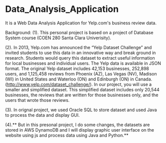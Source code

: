 # Data_Analysis_Application


It is a Web Data Analysis Application for Yelp.com's business review data.

Background:
(1). This personal project is based on a project of Database System course (COEN 280 Santa Clara Univerisity).

(2). In 2013, Yelp.com has announced the “Yelp Dataset Challenge” and invited students to use this data in an innovative way and break ground in research. Students would query this dataset to extract useful information for local businesses and individual users.
The Yelp data is available in JSON format. The original Yelp dataset includes 42,153 businesses, 252,898 users, and 1,125,458 reviews from Phoenix (AZ), Las Vegas (NV), Madison (WI) in United States and Waterloo (ON) and Edinburgh (ON) in Canada. (http://www.yelp.com/dataset_challenge/). In our project, you will use a smaller and simplified dataset. This simplified dataset includes only 20,544 businesses, the reviews that are written for those businesses only, and the users that wrote those reviews.

(3). In orignal project, we used Oracle SQL to store dataset and used Java to process the data and display GUI. 

(4).** But in this presonal project, I do some changes, the datasets are stored in AWS DynamoDB and I will display graphic user interface on the website using js and process data using Java and Python.**
